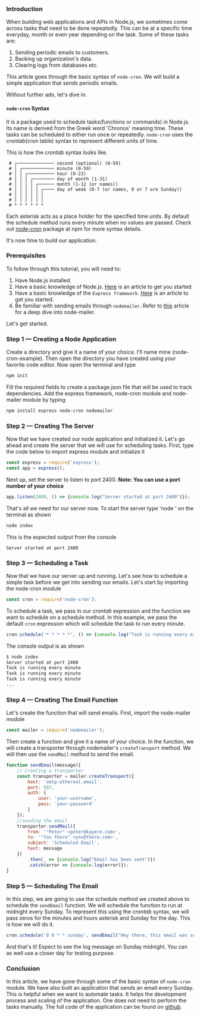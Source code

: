 ### Introduction
When building web applications and APIs in Node.js, we sometimes come across tasks that need to be done repeatedly. This can be at a specific time everyday, month or even year depending on the task. Some of these tasks are:

1. Sending periodic emails to customers.
2. Backing up organization's data.
3. Clearing logs from databases etc.

This article goes through the basic syntax of `node-cron`. We will build a simple application that sends periodic emails.

Without further ado, let's dive in.

#### `node-cron` Syntax
It is a package used to schedule tasks(functions or commands) in Node.js. Its name is derived from the Greek word 'Chronos' meaning time.
These tasks can be scheduled to either run once or repeatedly.
`node-cron` uses the *crontab*(cron table) syntax to represent different units of time.

This is how the *crontab* syntax looks like.
```
 # ┌────────────── second (optional) (0-59)
 # │ ┌──────────── minute (0-59)
 # │ │ ┌────────── hour (0-23)
 # │ │ │ ┌──────── day of month (1-31)
 # │ │ │ │ ┌────── month (1-12 (or names))
 # │ │ │ │ │ ┌──── day of week (0-7 (or names, 0 or 7 are Sunday))
 # │ │ │ │ │ │
 # │ │ │ │ │ │
 # * * * * * *
```
Each asterisk acts as a place holder for the specified time units. By default the schedule method runs every minute when no values are passed. Check out [node-cron](https://www.npmjs.com/package/node-cron) package at npm for more syntax details.

It's now time to build our application.

### Prerequisites
To follow through this tutorial, you will need to:
1. Have Node.js installed.
2. Have a basic knowledge of Node.js. [Here](/engineering-education/history-of-nodejs/) is an article to get you started.
3. Have a basic knowledge of the `Express framework`. [Here](/engineering-education/express/) is an article to get you started.
4. Be familiar with sending emails through `nodemailer`. Refer to [this](/engineering-education/node-mailer/) article for a deep dive into node-mailer.

Let's get started.

### Step 1 — Creating a Node Application
Create a directory and give it a name of your choice. I'll name mine (node-cron-example). Then open the directory you have created using your favorite code editor. Now open the terminal and type

```bash
npm init
```
Fill the required fields to create a package.json file that will be used to track dependencies. Add the express framework, node-cron module and node-mailer module by typing

```bash
npm install express node-cron nodemailer
```

### Step 2 — Creating The Server
Now that we have created our node application and initialized it. Let's go ahead and create the server that we will use for scheduling tasks. First, type the code below to import express module and initialize it

```Javascript
const express = require('express');
const app = express();
```

Next up, set the server to listen to port 2400. **Note: You can use a port number of your choice**

```Javascript
app.listen(2400, () => {console.log("Server started at port 2400")});
```

That's all we need for our server now. To start the server type 'node <entry point file>' on the terminal as shown

```bash
node index
```

This is the expected output from the console
```
Server started at port 2400
```

### Step 3 — Scheduling a Task
Now that we have our server up and running. Let's see how to schedule a simple task before we get into sending our emails. Let's start by importing the node-cron module

```Javascript
const cron = require('node-cron');
```

To schedule a task, we pass in our *crontab* expression and the function we want to schedule on a schedule method. In this example, we  pass the default `cron` expression which will schedule the task to run every minute.

```Javascript
cron.schedule('* * * * *', () => {console.log("Task is running every minute")});
```
The console output is as shown

```bash
$ node index
Server started at port 2400
Task is running every minute
Task is running every minute
Task is running every minute
...
```
### Step 4 — Creating The Email Function
Let's create the function that will send emails.  First, import the node-mailer module

```Javascript
const mailer = require('nodemailer');
```

Then create a function and give it a name of your choice.
In the function, we will create a transporter through nodemailer's `createTransport` method. We will then use the `sendMail` method to send the email.

```Javascript
function sendEmail(message){
    // Creating a transporter
    const transporter = mailer.createTransport({
        host: 'smtp.ethereal.email',
        port: 587,
        auth: {
            user: 'your-username',
            pass: 'your-password'
        }
    });
    //sending the email
    transporter.sendMail({
        from: '"Peter" <peter@kayere.com>',
        to: '"You there" <you@there.com>',
        subject: 'Scheduled Email',
        text: message
    })
        .then(_ => {console.log("Email has been sent")})
        .catch(error => {console.log(error)});
}
```

### Step 5 — Scheduling The Email
In this step, we are going to use the schedule method we created above to schedule the `sendEmail` function. We will schedule the function to run at midnight every Sunday. To represent this using the *crontab* syntax, we will pass zeros for the minutes and hours asterisk and Sunday for the day. This is how we will do it.

```Javascript
cron.schedule('0 0 * * sunday', sendEmail("Hey there, this email was sent to you automatically"));
```
And that's it! Expect to see the log message on Sunday midnight. You can as well use a closer day for testing purpose.

### Conclusion
In this article, we have gone through some of the basic syntax of `node-cron` module. We have also built an application that sends an email every Sunday. This is helpful when we want to automate tasks. It helps the development process and scaling of the application. One does not need to perform the tasks manually. The full code of the application can be found on [github](https://github.com/kayere/node-cron-example.git).
